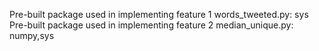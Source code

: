 Pre-built package used in implementing feature 1 words_tweeted.py: sys
Pre-built package used in implementing feature 2 median_unique.py: numpy,sys